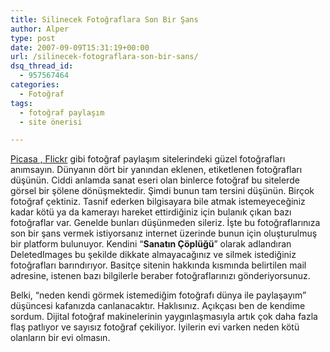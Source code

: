 ```yaml
---
title: Silinecek Fotoğraflara Son Bir Şans
author: Alper
type: post
date: 2007-09-09T15:31:19+00:00
url: /silinecek-fotograflara-son-bir-sans/
dsq_thread_id:
  - 957567464
categories:
  - Fotoğraf
tags:
  - fotoğraf paylaşım
  - site önerisi

---
```

[Picasa , Flickr][1] gibi fotoğraf paylaşım sitelerindeki güzel fotoğrafları anımsayın. Dünyanın dört bir yanından eklenen, etiketlenen fotoğrafları düşünün. Ciddi anlamda sanat eseri olan binlerce fotoğraf bu sitelerde görsel bir şölene dönüşmektedir. Şimdi bunun tam tersini düşünün. Birçok fotoğraf çektiniz. Tasnif ederken bilgisayara bile atmak istemeyeceğiniz kadar kötü ya da kamerayı hareket ettirdiğiniz için bulanık çıkan bazı fotoğraflar var. Genelde bunları düşünmeden sileriz. İşte bu fotoğraflarınıza son bir şans vermek istiyorsanız internet üzerinde bunun için oluşturulmuş bir platform bulunuyor. Kendini &#8220;**Sanatın Çöplüğü**&#8221; olarak adlandıran DeletedImages bu şekilde dikkate almayacağınız ve silmek istediğiniz fotoğrafları barındırıyor. Basitçe sitenin hakkında kısmında belirtilen mail adresine, istenen bazı bilgilerle beraber fotoğraflarınızı gönderiyorsunuz.

Belki, &#8220;neden kendi görmek istemediğim fotoğrafı dünya ile paylaşayım&#8221; düşüncesi kafanızda canlanacaktır. Haklısınız. Açıkçası ben de kendime sordum. Dijital fotoğraf makinelerinin yaygınlaşmasıyla artık çok daha fazla flaş patlıyor ve sayısız fotoğraf çekiliyor. İyilerin evi varken neden kötü olanların bir evi olmasın.

 [1]: https://www.murekkep.org/picasa-vs-flickr-hangisi-daha-iyi-254